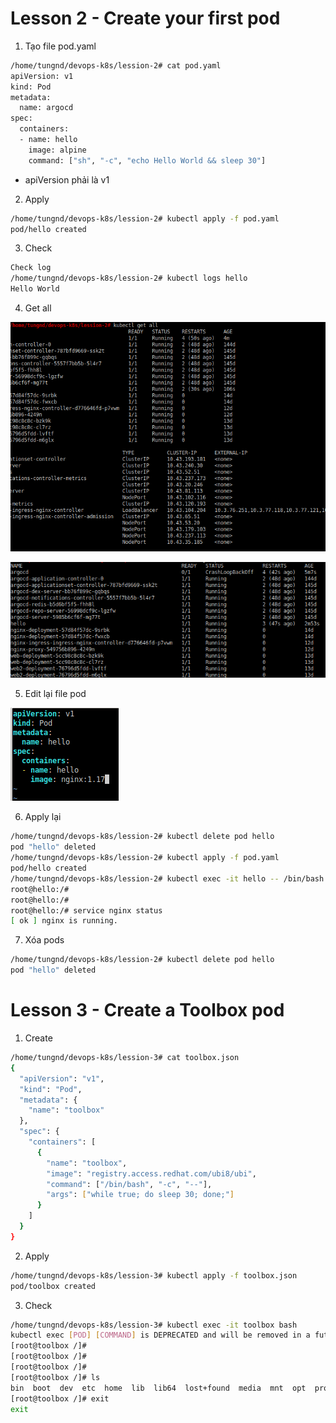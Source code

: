 # Lesson 2 - Create your first pod

1. Tạo file pod.yaml

```bash
/home/tungnd/devops-k8s/lession-2# cat pod.yaml
apiVersion: v1
kind: Pod
metadata:
  name: argocd
spec:
  containers:
  - name: hello
    image: alpine
    command: ["sh", "-c", "echo Hello World && sleep 30"]

```

- apiVersion phải là v1
2. Apply

```bash
/home/tungnd/devops-k8s/lession-2# kubectl apply -f pod.yaml
pod/hello created

```

3. Check

```bash
Check log
/home/tungnd/devops-k8s/lession-2# kubectl logs hello
Hello World

```

4. Get all 

![Untitled](Lesson2-3/0.png)

![Untitled](Lesson2-3/1.png)

5. Edit lại file pod

![Untitled](Lesson2-3/2.png)

6. Apply lại

```bash
/home/tungnd/devops-k8s/lession-2# kubectl delete pod hello
pod "hello" deleted
/home/tungnd/devops-k8s/lession-2# kubectl apply -f pod.yaml
pod/hello created
/home/tungnd/devops-k8s/lession-2# kubectl exec -it hello -- /bin/bash
root@hello:/#
root@hello:/#
root@hello:/# service nginx status
[ ok ] nginx is running.

```

7. Xóa pods

```bash
/home/tungnd/devops-k8s/lession-2# kubectl delete pod hello
pod "hello" deleted

```

# Lesson 3 - **Create a Toolbox pod**

1. Create

```bash
/home/tungnd/devops-k8s/lession-3# cat toolbox.json
{
  "apiVersion": "v1",
  "kind": "Pod",
  "metadata": {
    "name": "toolbox"
  },
  "spec": {
    "containers": [
      {
        "name": "toolbox",
        "image": "registry.access.redhat.com/ubi8/ubi",
        "command": ["/bin/bash", "-c", "--"],
        "args": ["while true; do sleep 30; done;"]
      }
    ]
  }
}

```

2. Apply

```bash
/home/tungnd/devops-k8s/lession-3# kubectl apply -f toolbox.json
pod/toolbox created

```

3. Check 

```bash
/home/tungnd/devops-k8s/lession-3# kubectl exec -it toolbox bash
kubectl exec [POD] [COMMAND] is DEPRECATED and will be removed in a future version. Use kubectl exec [POD] -- [COMMAND] instead.
[root@toolbox /]#
[root@toolbox /]#
[root@toolbox /]#
[root@toolbox /]# ls
bin  boot  dev	etc  home  lib	lib64  lost+found  media  mnt  opt  proc  root	run  sbin  srv	sys  tmp  usr  var
[root@toolbox /]# exit
exit

```